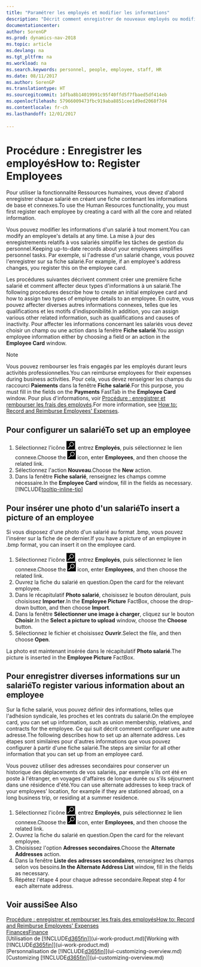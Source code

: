 ```yaml
---
title: "Paramétrer les employés et modifier les informations"
description: "Décrit comment enregistrer de nouveaux employés ou modifier les informations concernant ceux existants."
documentationcenter: 
author: SorenGP
ms.prod: dynamics-nav-2018
ms.topic: article
ms.devlang: na
ms.tgt_pltfrm: na
ms.workload: na
ms.search.keywords: personnel, people, employee, staff, HR
ms.date: 08/11/2017
ms.author: SorenGP
ms.translationtype: HT
ms.sourcegitcommit: 1dfba8b14019991c95f40ffd5f7fbaed5df414eb
ms.openlocfilehash: 57966009473fbc919aba8851cee1d9ed2068f7d4
ms.contentlocale: fr-ch
ms.lasthandoff: 12/01/2017

---
```

# <a name="how-to-register-employees"></a><span data-ttu-id="658d6-103">Procédure : Enregistrer les employés</span><span class="sxs-lookup"><span data-stu-id="658d6-103">How to: Register Employees</span></span>
<span data-ttu-id="658d6-104">Pour utiliser la fonctionnalité Ressources humaines, vous devez d'abord enregistrer chaque salarié en créant une fiche contenant les informations de base et connexes.</span><span class="sxs-lookup"><span data-stu-id="658d6-104">To use the Human Resources functionality, you must first register each employee by creating a card with all the core and related information.</span></span>

<span data-ttu-id="658d6-105">Vous pouvez modifier les informations d'un salarié à tout moment.</span><span class="sxs-lookup"><span data-stu-id="658d6-105">You can modify an employee's details at any time.</span></span> <span data-ttu-id="658d6-106">La mise à jour des enregistrements relatifs à vos salariés simplifie les tâches de gestion du personnel.</span><span class="sxs-lookup"><span data-stu-id="658d6-106">Keeping up-to-date records about your employees simplifies personnel tasks.</span></span> <span data-ttu-id="658d6-107">Par exemple, si l'adresse d'un salarié change, vous pouvez l'enregistrer sur sa fiche salarié.</span><span class="sxs-lookup"><span data-stu-id="658d6-107">For example, if an employee's address changes, you register this on the employee card.</span></span>

<span data-ttu-id="658d6-108">Les procédures suivantes décrivent comment créer une première fiche salarié et comment affecter deux types d'informations à un salarié.</span><span class="sxs-lookup"><span data-stu-id="658d6-108">The following procedures describe how to create an initial employee card and how to assign two types of employee details to an employee.</span></span> <span data-ttu-id="658d6-109">En outre, vous pouvez affecter diverses autres informations connexes, telles que les qualifications et les motifs d'indisponibilité.</span><span class="sxs-lookup"><span data-stu-id="658d6-109">In addition, you can assign various other related information, such as qualifications and causes of inactivity.</span></span> <span data-ttu-id="658d6-110">Pour affecter les informations concernant les salariés vous devez choisir un champ ou une action dans la fenêtre **Fiche salarié**.</span><span class="sxs-lookup"><span data-stu-id="658d6-110">You assign employee information either by choosing a field or an action in the **Employee Card** window.</span></span>

> [!NOTE]  
> <span data-ttu-id="658d6-111">Vous pouvez rembourser les frais engagés par les employés durant leurs activités professionnelles.</span><span class="sxs-lookup"><span data-stu-id="658d6-111">You can reimburse employees for their expenses during business activities.</span></span> <span data-ttu-id="658d6-112">Pour cela, vous devez renseigner les champs du raccourci **Paiements** dans la fenêtre **Fiche salarié**.</span><span class="sxs-lookup"><span data-stu-id="658d6-112">For this purpose, you must fill in the fields on the **Payments** FastTab in the **Employee Card** window.</span></span> <span data-ttu-id="658d6-113">Pour plus d'informations, voir [Procédure : enregistrer et rembourser les frais des employés](finance-how-record-reimburse-employee-expenses.md).</span><span class="sxs-lookup"><span data-stu-id="658d6-113">For more information, see [How to: Record and Reimburse Employees' Expenses](finance-how-record-reimburse-employee-expenses.md).</span></span>

## <a name="to-set-up-an-employee"></a><span data-ttu-id="658d6-114">Pour configurer un salarié</span><span class="sxs-lookup"><span data-stu-id="658d6-114">To set up an employee</span></span>
1. <span data-ttu-id="658d6-115">Sélectionnez l'icône ![Page ou état pour la recherche](media/ui-search/search_small.png "icône Page ou état pour la recherche"), entrez **Employés**, puis sélectionnez le lien connexe.</span><span class="sxs-lookup"><span data-stu-id="658d6-115">Choose the ![Search for Page or Report](media/ui-search/search_small.png "Search for Page or Report icon") icon, enter **Employees**, and then choose the related link.</span></span>
2. <span data-ttu-id="658d6-116">Sélectionnez l'action **Nouveau**.</span><span class="sxs-lookup"><span data-stu-id="658d6-116">Choose the **New** action.</span></span>
3. <span data-ttu-id="658d6-117">Dans la fenêtre **Fiche salarié**, renseignez les champs comme nécessaire.</span><span class="sxs-lookup"><span data-stu-id="658d6-117">In the **Employee Card** window, fill in the fields as necessary.</span></span> [!INCLUDE[tooltip-inline-tip](includes/tooltip-inline-tip_md.md)]

## <a name="to-insert-a-picture-of-an-employee"></a><span data-ttu-id="658d6-118">Pour insérer une photo d'un salarié</span><span class="sxs-lookup"><span data-stu-id="658d6-118">To insert a picture of an employee</span></span>
<span data-ttu-id="658d6-119">Si vous disposez d'une photo d'un salarié au format .bmp, vous pouvez l'insérer sur la fiche de ce dernier.</span><span class="sxs-lookup"><span data-stu-id="658d6-119">If you have a picture of an employee in .bmp format, you can insert it on the employee card.</span></span>

1. <span data-ttu-id="658d6-120">Sélectionnez l'icône ![Page ou état pour la recherche](media/ui-search/search_small.png "icône Page ou état pour la recherche"), entrez **Employés**, puis sélectionnez le lien connexe.</span><span class="sxs-lookup"><span data-stu-id="658d6-120">Choose the ![Search for Page or Report](media/ui-search/search_small.png "Search for Page or Report icon") icon, enter **Employees**, and then choose the related link.</span></span>
2. <span data-ttu-id="658d6-121">Ouvrez la fiche du salarié en question.</span><span class="sxs-lookup"><span data-stu-id="658d6-121">Open the card for the relevant employee.</span></span>
3. <span data-ttu-id="658d6-122">Dans le récapitulatif **Photo salarié**, choisissez le bouton déroulant, puis choisissez **Importer**.</span><span class="sxs-lookup"><span data-stu-id="658d6-122">In the **Employee Picture** FactBox, choose the drop-down button, and then choose **Import**.</span></span>
4. <span data-ttu-id="658d6-123">Dans la fenêtre **Sélectionner une image à charger**, cliquez sur le bouton **Choisir**.</span><span class="sxs-lookup"><span data-stu-id="658d6-123">In the **Select a picture to upload** window, choose the **Choose** button.</span></span>
5. <span data-ttu-id="658d6-124">Sélectionnez le fichier et choisissez **Ouvrir**.</span><span class="sxs-lookup"><span data-stu-id="658d6-124">Select the file, and then choose **Open**.</span></span>

<span data-ttu-id="658d6-125">La photo est maintenant insérée dans le récapitulatif **Photo salarié**.</span><span class="sxs-lookup"><span data-stu-id="658d6-125">The picture is inserted in the **Employee Picture** FactBox.</span></span>

## <a name="to-register-various-information-about-an-employee"></a><span data-ttu-id="658d6-126">Pour enregistrer diverses informations sur un salarié</span><span class="sxs-lookup"><span data-stu-id="658d6-126">To register various information about an employee</span></span>
<span data-ttu-id="658d6-127">Sur la fiche salarié, vous pouvez définir des informations, telles que l'adhésion syndicale, les proches et les contrats du salarié.</span><span class="sxs-lookup"><span data-stu-id="658d6-127">On the employee card, you can set up information, such as union membership, relatives, and contracts for the employee.</span></span> <span data-ttu-id="658d6-128">Ce qui suit décrit comment configurer une autre adresse.</span><span class="sxs-lookup"><span data-stu-id="658d6-128">The following describes how to set up an alternate address.</span></span> <span data-ttu-id="658d6-129">Les étapes sont similaires pour d'autres informations que vous pouvez configurer à partir d'une fiche salarié.</span><span class="sxs-lookup"><span data-stu-id="658d6-129">The steps are similar for all other information that you can set up from an employee card.</span></span>

<span data-ttu-id="658d6-130">Vous pouvez utiliser des adresses secondaires pour conserver un historique des déplacements de vos salariés, par exemple s'ils ont été en poste à l'étranger, en voyages d'affaires de longue durée ou s'ils séjournent dans une résidence d'été.</span><span class="sxs-lookup"><span data-stu-id="658d6-130">You can use alternate addresses to keep track of your employees’ location, for example if they are stationed abroad, on a long business trip, or residing at a summer residence.</span></span>

1. <span data-ttu-id="658d6-131">Sélectionnez l'icône ![Page ou état pour la recherche](media/ui-search/search_small.png "icône Page ou état pour la recherche"), entrez **Employés**, puis sélectionnez le lien connexe.</span><span class="sxs-lookup"><span data-stu-id="658d6-131">Choose the ![Search for Page or Report](media/ui-search/search_small.png "Search for Page or Report icon") icon, enter **Employees**, and then choose the related link.</span></span>
2. <span data-ttu-id="658d6-132">Ouvrez la fiche du salarié en question.</span><span class="sxs-lookup"><span data-stu-id="658d6-132">Open the card for the relevant employee.</span></span>
3. <span data-ttu-id="658d6-133">Choisissez l'option **Adresses secondaires**.</span><span class="sxs-lookup"><span data-stu-id="658d6-133">Choose the **Alternate Addresses** action.</span></span>
4. <span data-ttu-id="658d6-134">Dans la fenêtre **Liste des adresses secondaires**, renseignez les champs selon vos besoins.</span><span class="sxs-lookup"><span data-stu-id="658d6-134">**In the Alternate Address List** window, fill in the fields as necessary.</span></span>
5. <span data-ttu-id="658d6-135">Répétez l'étape 4 pour chaque adresse secondaire.</span><span class="sxs-lookup"><span data-stu-id="658d6-135">Repeat step 4 for each alternate address.</span></span>

## <a name="see-also"></a><span data-ttu-id="658d6-136">Voir aussi</span><span class="sxs-lookup"><span data-stu-id="658d6-136">See Also</span></span>
[<span data-ttu-id="658d6-137">Procédure : enregistrer et rembourser les frais des employés</span><span class="sxs-lookup"><span data-stu-id="658d6-137">How to: Record and Reimburse Employees' Expenses</span></span>](finance-how-record-reimburse-employee-expenses.md)  
[<span data-ttu-id="658d6-138">Finances</span><span class="sxs-lookup"><span data-stu-id="658d6-138">Finance</span></span>](finance.md)  
<span data-ttu-id="658d6-139">[Utilisation de [!INCLUDE[d365fin](includes/d365fin_md.md)]](ui-work-product.md)</span><span class="sxs-lookup"><span data-stu-id="658d6-139">[Working with [!INCLUDE[d365fin](includes/d365fin_md.md)]](ui-work-product.md)</span></span>  
<span data-ttu-id="658d6-140">[Personnalisation de [!INCLUDE[d365fin](includes/d365fin_md.md)]](ui-customizing-overview.md)</span><span class="sxs-lookup"><span data-stu-id="658d6-140">[Customizing [!INCLUDE[d365fin](includes/d365fin_md.md)]](ui-customizing-overview.md)</span></span>

